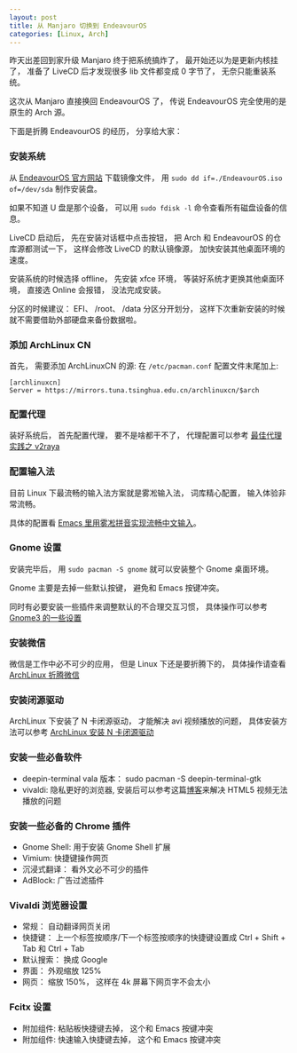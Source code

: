 ```yaml
---
layout: post
title: 从 Manjaro 切换到 EndeavourOS
categories: [Linux, Arch]
---
```


昨天出差回到家升级 Manjaro 终于把系统搞炸了， 最开始还以为是更新内核挂了， 准备了 LiveCD 后才发现很多 lib 文件都变成 0 字节了， 无奈只能重装系统。

这次从 Manjaro 直接换回 EndeavourOS 了， 传说 EndeavourOS 完全使用的是原生的 Arch 源。

下面是折腾 EndeavourOS 的经历， 分享给大家：

### 安装系统
从 [EndeavourOS 官方网站](https://endeavouros.com/latest-release/) 下载镜像文件， 用 `sudo dd if=./EndeavourOS.iso of=/dev/sda` 制作安装盘。

如果不知道 U 盘是那个设备， 可以用 `sudo fdisk -l` 命令查看所有磁盘设备的信息。

LiveCD 启动后， 先在安装对话框中点击按钮， 把 Arch 和 EndeavourOS 的仓库源都测试一下， 这样会修改 LiveCD 的默认镜像源， 加快安装其他桌面环境的速度。

安装系统的时候选择 offline， 先安装 xfce 环境， 等装好系统才更换其他桌面环境， 直接选 Online 会报错， 没法完成安装。

分区的时候建议： EFI、 /root、 /data 分区分开划分， 这样下次重新安装的时候就不需要借助外部硬盘来备份数据啦。

### 添加 ArchLinux CN
首先， 需要添加 ArchLinuxCN 的源: 在 ```/etc/pacman.conf``` 配置文件末尾加上: 

```
[archlinuxcn]
Server = https://mirrors.tuna.tsinghua.edu.cn/archlinuxcn/$arch
```

### 配置代理
装好系统后， 首先配置代理， 要不是啥都干不了， 代理配置可以参考 [最佳代理实践之 v2raya](https://manateelazycat.github.io/2023/06/23/best-proxy/)

### 配置输入法
目前 Linux 下最流畅的输入法方案就是雾凇输入法， 词库精心配置， 输入体验非常流畅。

具体的配置看 [Emacs 里用雾凇拼音实现流畅中文输入](https://manateelazycat.github.io/2023/04/05/emacs-rime-ice/)。

### Gnome 设置
安装完毕后， 用 `sudo pacman -S gnome` 就可以安装整个 Gnome 桌面环境。

Gnome 主要是去掉一些默认按键， 避免和 Emacs 按键冲突。

同时有必要安装一些插件来调整默认的不合理交互习惯， 具体操作可以参考 [Gnome3 的一些设置](https://manateelazycat.github.io/2020/04/14/switch-to-gnome/)

### 安装微信
微信是工作中必不可少的应用， 但是 Linux 下还是要折腾下的， 具体操作请查看 [ArchLinux 折腾微信](https://manateelazycat.github.io/2023/06/03/arch-wechat/)

### 安装闭源驱动
ArchLinux 下安装了 N 卡闭源驱动， 才能解决 avi 视频播放的问题， 具体安装方法可以参考 [ArchLinux 安装 N 卡闭源驱动](https://manateelazycat.github.io/2023/06/03/nvidia-driver/)

### 安装一些必备软件
* deepin-terminal vala 版本： sudo pacman -S deepin-terminal-gtk
* vivaldi: 隐私更好的浏览器, 安装后可以参考这篇[博客](https://manateelazycat.github.io/2023/06/09/vivaldi-html5-video/)来解决 HTML5 视频无法播放的问题

### 安装一些必备的 Chrome 插件
* Gnome Shell: 用于安装 Gnome Shell 扩展
* Vimium: 快捷键操作网页
* 沉浸式翻译： 看外文必不可少的插件
* AdBlock: 广告过滤插件

### Vivaldi 浏览器设置
* 常规： 自动翻译网页关闭
* 快捷键： 上一个标签按顺序/下一个标签按顺序的快捷键设置成 Ctrl + Shift + Tab 和 Ctrl + Tab
* 默认搜索： 换成 Google
* 界面： 外观缩放 125%
* 网页： 缩放 150%， 这样在 4k 屏幕下网页字不会太小

### Fcitx 设置
* 附加组件: 粘贴板快捷键去掉， 这个和 Emacs 按键冲突
* 附加组件: 快速输入快捷键去掉， 这个和 Emacs 按键冲突


